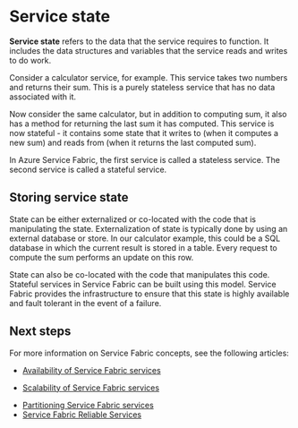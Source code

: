 <properties
    pageTitle="Defining and managing state | Azure"
    description="How to define and manage service state in Service Fabric"
    services="service-fabric"
    documentationcenter=".net"
    author="masnider"
    manager="timlt"
    editor="" />
<tags
    ms.assetid="f5e618a5-3ea3-4404-94af-122278f91652"
    ms.service="service-fabric"
    ms.devlang="dotnet"
    ms.topic="article"
    ms.tgt_pltfrm="NA"
    ms.workload="NA"
    ms.date="01/05/2017"
    wacn.date=""
    ms.author="masnider" />

# Service state
**Service state** refers to the data that the service requires to function. It includes the data structures and variables that the service reads and writes to do work.

Consider a calculator service, for example. This service takes two numbers and returns their sum. This is a purely stateless service that has no data associated with it.

Now consider the same calculator, but in addition to computing sum, it also has a method for returning the last sum it has computed. This service is now stateful - it contains some state that it writes to (when it computes a new sum) and reads from (when it returns the last computed sum).

In Azure Service Fabric, the first service is called a stateless service. The second service is called a stateful service.

## Storing service state
State can be either externalized or co-located with the code that is manipulating the state. Externalization of state is typically done by using an external database or store. In our calculator example, this could be a SQL database in which the current result is stored in a table. Every request to compute the sum performs an update on this row.

State can also be co-located with the code that manipulates this code. Stateful services in Service Fabric can be built using this model. Service Fabric provides the infrastructure to ensure that this state is highly available and fault tolerant in the event of a failure.

## Next steps
For more information on Service Fabric concepts, see the following articles:

- [Availability of Service Fabric services](/documentation/articles/service-fabric-availability-services/)

- [Scalability of Service Fabric services](/documentation/articles/service-fabric-concepts-scalability/)
* [Partitioning Service Fabric services](/documentation/articles/service-fabric-concepts-partitioning/)
* [Service Fabric Reliable Services](/documentation/articles/service-fabric-reliable-services-introduction/)
